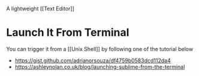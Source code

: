 A lightweight [[Text Editor]]

# Launch It From Terminal

You can trigger it from a [[Unix Shell]] by following one of the tutorial below

* https://gist.github.com/adrianorsouza/df4759b0583dcd112da4
* https://ashleynolan.co.uk/blog/launching-sublime-from-the-terminal